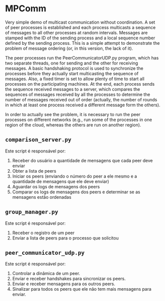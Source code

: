 # MPComm
Very simple demo of multicast communication without coordination.
A set of peer processes is established and each process multicasts a sequence of messages to all other processes at random intervals. Messages are stamped with the ID of the sending process and a local sequence number defined by the sending process. This is a simple attempt to demonstrate the problem of message ordering (or, in this version, the lack of it).

The peer processes run the PeerCommunicatorUDP.py program, which has two separate threads, one for sending and the other for receiving messages. A basic handshaking protocol is used to synchronize the processes before they actually start multicasting the sequence of messages. Also, a fixed timer is set to allow plenty of time to start all processes on the participating machines. At the end, each process sends the sequence received messages to a server, which compares the sequences of messages received by all the processes to determine the number of messages received out of order (actually, the number of rounds in which at least one process received a different message form the others).


In order to actually see the problem, it is necessary to run the peer processes on different networks (e.g., run some of the processes in one region of the cloud, whereas the others are run on another region).

## `comparison_server.py`

Este script é responsável por:
1. Receber do usuário a quantidade de mensagens que cada peer deve enviar
2. Obter a lista de peers
3. Iniciar os peers (enviando o número do peer a ele mesmo e a quantidade de mensagens que ele deve enviar)
4. Aguardar os logs de mensagens dos peers
5. Comparar os logs de mensagens dos peers e determinar se as mensagens estão ordenadas

## `group_manager.py`

Este script é responsável por:
1. Receber o registro de um peer
2. Enviar a lista de peers para o processo que solicitou

## `peer_communicator_udp.py`

Este script é responsável por:
1. Controlar a dinâmica de um peer.
2. Enviar e receber handshakes para sincronizar os peers.
3. Enviar e receber mensagens para os outros peers.
4. Sinalizar para todos os peers que ele não tem mais mensagens para enviar.
